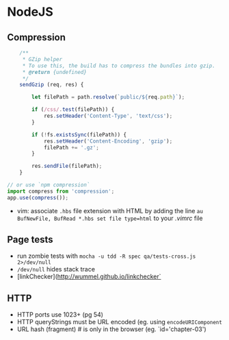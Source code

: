 # NodeJS


## Compression

```javascript
    /**
     * GZip helper
     * To use this, the build has to compress the bundles into gzip.
     * @return {undefined}
     */
    sendGzip (req, res) {

        let filePath = path.resolve(`public/${req.path}`);

        if (/css/.test(filePath)) {
            res.setHeader('Content-Type', 'text/css');
        }

        if (!fs.existsSync(filePath)) {
            res.setHeader('Content-Encoding', 'gzip');
            filePath += '.gz';
        }

        res.sendFile(filePath);
    }

// or use `npm compression`
import compress from 'compression';
app.use(compress());
```

- vim: associate `.hbs` file extension with HTML by adding the line `au BufNewFile, BufRead *.hbs set file type=html` to your *.vimrc* file


## Page tests

- run zombie tests with `mocha -u tdd -R spec qa/tests-cross.js 2>/dev/null`
- `/dev/null` hides stack trace
- [linkChecker](http://wummel.github.io/linkchecker`

## HTTP

- HTTP ports use 1023+ (pg 54)
- HTTP queryStrings must be URL encoded (eg. using `encodeURIComponent`
- URL hash (fragment) # is only in the browser (eg. `id='chapter-03')


